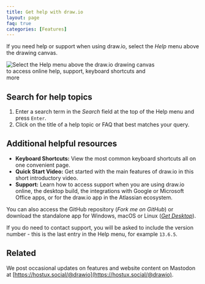 ```yaml
---
title: Get help with draw.io
layout: page
faq: true
categories: [Features]
---
```


If you need help or support when using draw.io, select the _Help_ menu above the drawing canvas.

<img src="/assets/img/blog/help-menu.png" style="width=100%;max-width:400px;height:auto;" alt="Select the Help menu above the draw.io drawing canvas to access online help, support, keyboard shortcuts and more">

## Search for help topics

1. Enter a search term in the _Search_ field at the top of the Help menu and press ``Enter``.
2. Click on the title of a help topic or FAQ that best matches your query.

## Additional helpful resources

* **Keyboard Shortcuts:** View the most common keyboard shortcuts all on one convenient page.
* **Quick Start Video:** Get started with the main features of draw.io in this short introductory video.
* **Support:** Learn how to access support when you are using draw.io online, the desktop build, the integrations with Google or Microsoft Office apps, or for the draw.io app in the Atlassian ecosystem.

You can also access the GitHub repository (_Fork me on GitHub_) or download the standalone app for Windows, macOS or Linux ([_Get Desktop_](https://get.diagrams.net/)).

If you do need to contact support, you will be asked to include the version number - this is the last entry in the Help menu, for example ``13.6.5``.

## Related

We post occasional updates on features and website content on Mastodon at [https://hostux.social/@drawio](https://hostux.social/@drawio).